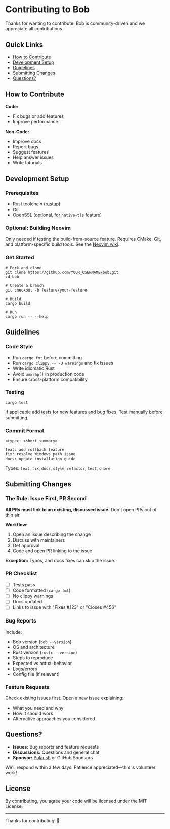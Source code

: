 # Contributing to Bob

Thanks for wanting to contribute! Bob is community-driven and we appreciate all contributions.

## Quick Links

- [How to Contribute](#how-to-contribute)
- [Development Setup](#development-setup)
- [Guidelines](#guidelines)
- [Submitting Changes](#submitting-changes)
- [Questions?](#questions)

## How to Contribute

**Code:**
- Fix bugs or add features
- Improve performance

**Non-Code:**
- Improve docs
- Report bugs
- Suggest features
- Help answer issues
- Write tutorials

## Development Setup

### Prerequisites

- Rust toolchain ([rustup](https://rustup.rs/))
- Git
- OpenSSL (optional, for `native-tls` feature)

### Optional: Building Neovim

Only needed if testing the build-from-source feature. Requires CMake, Git, and platform-specific build tools. See the [Neovim wiki](https://github.com/neovim/neovim/wiki/Building-Neovim).

### Get Started

```
# Fork and clone
git clone https://github.com/YOUR_USERNAME/bob.git
cd bob

# Create a branch
git checkout -b feature/your-feature

# Build
cargo build

# Run
cargo run -- --help
```

## Guidelines

### Code Style

- Run `cargo fmt` before committing
- Run `cargo clippy -- -D warnings` and fix issues
- Write idiomatic Rust
- Avoid `unwrap()` in production code
- Ensure cross-platform compatibility

### Testing

```
cargo test
```

If applicable add tests for new features and bug fixes. Test manually before submitting.

### Commit Format

```
<type>: <short summary>

feat: add rollback feature
fix: resolve Windows path issue
docs: update installation guide
```

Types: `feat`, `fix`, `docs`, `style`, `refactor`, `test`, `chore`

## Submitting Changes

### The Rule: Issue First, PR Second

**All PRs must link to an existing, discussed issue.** Don't open PRs out of thin air.

**Workflow:**
1. Open an issue describing the change
2. Discuss with maintainers
3. Get approval
4. Code and open PR linking to the issue

**Exception:** Typos, and docs fixes can skip the issue.

### PR Checklist

- [ ] Tests pass
- [ ] Code formatted (`cargo fmt`)
- [ ] No clippy warnings
- [ ] Docs updated
- [ ] Links to issue with "Fixes #123" or "Closes #456"

### Bug Reports

Include:
- Bob version (`bob --version`)
- OS and architecture
- Rust version (`rustc --version`)
- Steps to reproduce
- Expected vs actual behavior
- Logs/errors
- Config file (if relevant)

### Feature Requests

Check existing issues first. Open a new issue explaining:
- What you need and why
- How it should work
- Alternative approaches you considered

## Questions?

- **Issues:** Bug reports and feature requests
- **Discussions:** Questions and general chat
- **Sponsor:** [Polar.sh](https://polar.sh/MordechaiHadad) or GitHub Sponsors

We'll respond within a few days. Patience appreciated—this is volunteer work!

## License

By contributing, you agree your code will be licensed under the MIT License.

---

Thanks for contributing! 🚀